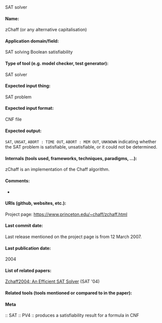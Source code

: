 SAT solver

#### Name:
zChaff (or any alternative capitalisation)

#### Application domain/field:
SAT solving
Boolean satisfiability

#### Type of tool (e.g. model checker, test generator):
SAT solver

#### Expected input thing:
SAT problem

#### Expected input format:
CNF file

#### Expected output:
`SAT`, `UNSAT`, `ABORT : TIME OUT`, `ABORT : MEM OUT`, `UNKNOWN` indicating whether the SAT problem is satisfiable, unsatisfiable, or it could not be determined.

#### Internals (tools used, frameworks, techniques, paradigms, ...):
zChaff is an implementation of the Chaff algorithm.

#### Comments:
-

#### URIs (github, websites, etc.):
Project page: https://www.princeton.edu/~chaff/zchaff.html

#### Last commit date:
Last release mentioned on the project page is from 12 March 2007.

#### Last publication date:
2004

#### List of related papers:
[Zchaff2004: An Efficient SAT Solver](https://doi.org/10.1007/11527695_27) (SAT '04)

#### Related tools (tools mentioned or compared to in the paper):

#### Meta
:: SAT
:: PV4 :: produces a satisfiability result for a formula in CNF